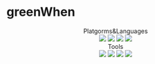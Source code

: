 # greenWhen
<div align="center">
	<div>Platgorms&Languages</div>
	<img src="https://img.shields.io/badge/Java-007396?style=flat&logo=Java&logoColor=white" />
	<img src="https://img.shields.io/badge/HTML5-E34F26?style=flat&logo=HTML5&logoColor=white" />
	<img src="https://img.shields.io/badge/CSS3-1572B6?style=flat&logo=CSS3&logoColor=white" />
	<img src="https://img.shields.io/badge/JavaScript-yello?style=flat&logo=JavaScript&logoColor=white"/>
</div>
<div align="center">
	<div>Tools</div>
	<img src="https://img.shields.io/badge/Intellij-007396?style=flat&logo=IntelliJ IDEA&logoColor=white" />
	<img src="https://img.shields.io/badge/Bootstrap-E34F26?style=flat&logo=Bootstrap&logoColor=white" />
	<img src="https://img.shields.io/badge/React-1572B6?style=flat&logo=React&logoColor=white" />
	<img src="https://img.shields.io/badge/Visual Studio Code-yello?style=flat&logo=Visual Studio Code&logoColor=white"/>
</div>
